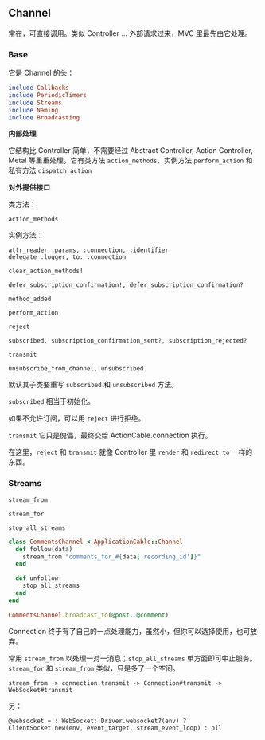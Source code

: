 ## Channel

常在，可直接调用。类似 Controller ... 外部请求过来，MVC 里最先由它处理。

### Base

它是 Channel 的头：

```ruby
include Callbacks
include PeriodicTimers
include Streams
include Naming
include Broadcasting
```

**内部处理**

它结构比 Controller 简单，不需要经过 Abstract Controller, Action Controller, Metal 等重重处理。它有类方法 `action_methods`、实例方法 `perform_action` 和私有方法 `dispatch_action`

**对外提供接口**

类方法：

```
action_methods
```

实例方法：

```
attr_reader :params, :connection, :identifier
delegate :logger, to: :connection
```

```
clear_action_methods!

defer_subscription_confirmation!, defer_subscription_confirmation?

method_added

perform_action

reject

subscribed, subscription_confirmation_sent?, subscription_rejected?

transmit

unsubscribe_from_channel, unsubscribed
```

默认其子类要重写 `subscribed` 和 `unsubscribed` 方法。

`subscribed` 相当于初始化。

如果不允许订阅，可以用 `reject` 进行拒绝。

`transmit` 它只是傀儡，最终交给 ActionCable.connection 执行。

在这里，`reject` 和 `transmit` 就像 Controller 里 `render` 和 `redirect_to` 一样的东西。

### Streams

```
stream_from

stream_for

stop_all_streams
```

```ruby
class CommentsChannel < ApplicationCable::Channel
  def follow(data)
    stream_from "comments_for_#{data['recording_id']}"
  end

  def unfollow
    stop_all_streams
  end
end

CommentsChannel.broadcast_to(@post, @comment)
```

Connection 终于有了自己的一点处理能力，虽然小，但你可以选择使用，也可放弃。

常用 `stream_from` 以处理一对一消息；`stop_all_streams` 单方面即可中止服务。`stream_for` 和 `stream_from` 类似，只是多了一个空间。

```
stream_from -> connection.transmit -> Connection#transmit -> WebSocket#transmit
```

另：

```
@websocket = ::WebSocket::Driver.websocket?(env) ? ClientSocket.new(env, event_target, stream_event_loop) : nil
```
